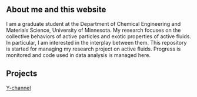 ## About me and this website

I am a graduate student at the Department of Chemical Engineering and Materials Science, University of Minnesota. My research focuses on the collective behaviors of active particles and exotic properties of active fluids. In particular, I am interested in the interplay between them. This repository is started for managing my research project on active fluids. Progress is monitored and code used in data analysis is managed here.

## Projects

[Y-channel]()


